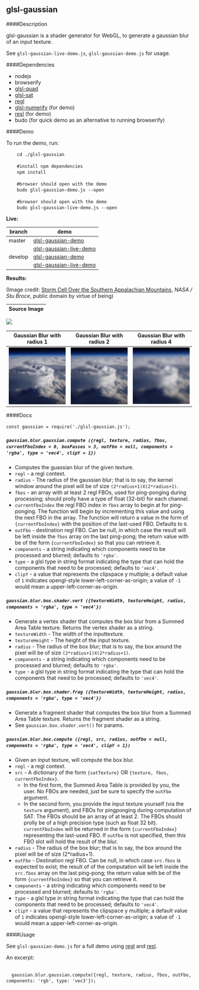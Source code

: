 
glsl-gaussian
---


####Description

glsl-gaussian is a shader generator for WebGL, to generate a gaussian blur of an input texture.


See `glsl-gaussian-live-demo.js`, `glsl-gaussian-demo.js` for usage.

####Dependencies

* nodejs
* browserify
* [glsl-quad](https://github.com/realazthat/glsl-quad)
* [glsl-sat](https://github.com/realazthat/glsl-sat)
* [regl](https://github.com/mikolalysenko/regl)
* [glsl-numerify](https://github.com/realazthat/glsl-numerify) (for demo)
* [resl](https://github.com/mikolalysenko/resl) (for demo)
* budo (for quick demo as an alternative to running browserify) 


####Demo

To run the demo, run:

```
    cd ./glsl-gaussian
    
    #install npm dependencies
    npm install
    
    #browser should open with the demo
    budo glsl-gaussian-demo.js --open

    #browser should open with the demo
    budo glsl-gaussian-live-demo.js --open

```

**Live:**

 branch | demo
--------|-------
master  | [glsl-gaussian-demo](https://realazthat.github.io/glsl-gaussian/master/www/glsl-gaussian-demo/index.html)
        | [glsl-gaussian-live-demo](https://realazthat.github.io/glsl-gaussian/master/www/glsl-gaussian-live-demo/index.html)
develop | [glsl-gaussian-demo](https://realazthat.github.io/glsl-gaussian/develop/www/glsl-gaussian-demo/index.html)
        | [glsl-gaussian-live-demo](https://realazthat.github.io/glsl-gaussian/develop/www/glsl-gaussian-live-demo/index.html)

**Results:**

(Image credit: [Storm Cell Over the Southern Appalachian Mountains](http://www.nasa.gov/content/storm-cell-over-the-southern-appalachian-mountains),
*NASA / Stu Broce*, public domain by virtue of being)

 Source Image |
--------------|
<img src="./assets/Storm Cell Over the Southern Appalachian Mountains-dsc_2303_0-256x256"/>

 Gaussian Blur with radius 1  | Gaussian Blur with radius 2 | Gaussian Blur with radius 4 |
------------------------------|-----------------------------|-----------------------------|
<img src="./assets/result-256x256x-r1.png"/>|<img src="./assets/result-256x256x-r2.png"/>|<img src="./assets/result-256x256x-r4.png"/>|


####Docs

```
const gaussian = require('./glsl-gaussian.js');
```

##### `gaussian.blur.gaussian.compute ({regl, texture, radius, fbos, currentFboIndex = 0, boxPasses = 3, outFbo = null, components = 'rgba', type = 'vec4', clipY = 1})`

* Computes the guassian blur of the given texture.
* `regl` - a regl context.
* `radius` - The radius of the gaussian blur; that is to say, the kernel window around the pixel will be of size `(2*radius+1)X(2*radius+1)`.
* `fbos` - an array with at least 2 regl FBOs, used for ping-ponging during processing; should prolly have
           a type of float (32-bit) for each channel.
* `currentFboIndex` the regl FBO index in `fbos` array to begin at for ping-ponging. The function will begin by incrementing this
                    value and using the next FBO in the array. The function will return a value in the form of
                    `{currentFboIndex}` with the position of the last-used FBO. Defaults to `0`.
* `outFbo` - destination regl FBO. Can be null, in which case the result will be left inside the `fbos` array
             on the last ping-pong; the return value with be of the form `{currentFboIndex}` so that you
             can retrieve it.
* `components` - a string indicating which components need to be processed and blurred; defaults to `'rgba'`.
* `type` - a glsl type in string format indicating the type that can hold the components that need to be processed; defaults to `'vec4'`.
* `clipY` - a value that represents the clipspace y multiple; a default value of `1` indicates opengl-style lower-left-corner-as-origin;
             a value of `-1` would mean a upper-left-corner-as-origin.



##### `gaussian.blur.box.shader.vert ({textureWidth, textureHeight, radius, components = 'rgba', type = 'vec4'})`

* Generate a vertex shader that computes the box blur from a Summed Area Table texture.
    Returns the vertex shader as a string.
* `textureWidth` - The width of the inputtexture.
* `textureHeight` - The height of the input texture.
* `radius` - The radius of the box blur; that is to say, the box around the pixel will be of size `(2*radius+1)X(2*radius+1)`. 
* `components` - a string indicating which components need to be processed and blurred; defaults to `'rgba'`.
* `type` - a glsl type in string format indicating the type that can hold the components that need to be processed; defaults to `'vec4'`.



##### `gaussian.blur.box.shader.frag ({textureWidth, textureHeight, radius, components = 'rgba', type = 'vec4'})`

* Generate a fragment shader that computes the box blur from a Summed Area Table texture.
    Returns the fragment shader as a string.
* See `gaussian.box.shader.vert()` for params.

##### `gaussian.blur.box.compute ({regl, src, radius, outFbo = null, components = 'rgba', type = 'vec4', clipY = 1})`

* Given an input texture, will compute the box blur.
* `regl` - a regl context.
* `src` - A dictionary of the form `{satTexture}` OR `{texture, fbos, currentFboIndex}`.
  *  In the first form, the Summed Area Table
    is provided by you, the user. No FBOs are needed, just be sure to specify the `outFbo` argument.
  * In the second form, you provide the input texture yourself (via the `texture` argument), and FBOs
    for pingponging during computation of SAT. The FBOs should be an array of at least 2. The FBOs
    should prolly be of a high precision type (such as float 32 bit). `currentFboIndex` will be
    returned in the form `{currentFboIndex}` representing the last-used FBO. If `outFbo` is not
    specified, then this FBO slot will hold the result of the blur.
* `radius` - The radius of the box blur; that is to say, the box around the pixel will be of size (2*radius+1). 
* `outFbo` - Destination regl FBO. Can be null, in which case `src.fbos` is expected to exist; the result of
             of the computation will be left inside the `src.fbos` array on the last ping-pong; the return
             value with be of the form `{currentFboIndex}` so that you can retrieve it.
* `components` - a string indicating which components need to be processed and blurred; defaults to `'rgba'`.
* `type` - a glsl type in string format indicating the type that can hold the components that need to be processed; defaults to `'vec4'`.
* `clipY` - a value that represents the clipspace y multiple; a default value of `1` indicates opengl-style lower-left-corner-as-origin;
             a value of `-1` would mean a upper-left-corner-as-origin.


####Usage

See `glsl-gaussian-demo.js` for a full demo using [regl](https://github.com/mikolalysenko/regl)
and [resl](https://github.com/mikolalysenko/resl).

An excerpt:

```

  gaussian.blur.gaussian.compute({regl, texture, radius, fbos, outFbo, components: 'rgb', type: 'vec3'});


```


